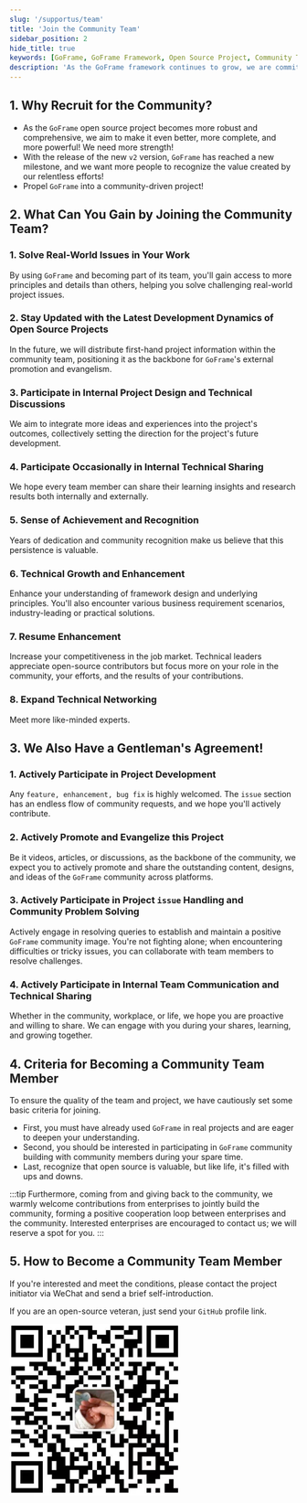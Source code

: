 ```yaml
---
slug: '/supportus/team'
title: 'Join the Community Team'
sidebar_position: 2
hide_title: true
keywords: [GoFrame, GoFrame Framework, Open Source Project, Community Team, Technical Sharing, Project Development, Open Source Contribution, Career Competitiveness, Technical Growth, Technical Exchange]
description: 'As the GoFrame framework continues to grow, we are committed to further improvement, enhancing releases to attract more attention. Joining the community team allows you to solve real-world problems, stay updated with the latest developments, participate in internal design and technical discussions, and enjoy a sense of achievement and technical enhancement through occasional sharing. Additionally, you can expand your network with like-minded tech enthusiasts, enhancing your resume competitiveness. Actively participate in project development and promotion, handle community issues together, and share your experiences. Strict criteria ensure the quality of our members, and mature enterprises are welcome to contribute.'
---
```


## 1. Why Recruit for the Community?

- As the `GoFrame` open source project becomes more robust and comprehensive, we aim to make it even better, more complete, and more powerful! We need more strength!
- With the release of the new `v2` version, `GoFrame` has reached a new milestone, and we want more people to recognize the value created by our relentless efforts!
- Propel `GoFrame` into a community-driven project!

## 2. What Can You Gain by Joining the Community Team?

### 1. Solve Real-World Issues in Your Work
By using `GoFrame` and becoming part of its team, you'll gain access to more principles and details than others, helping you solve challenging real-world project issues.

### 2. Stay Updated with the Latest Development Dynamics of Open Source Projects
In the future, we will distribute first-hand project information within the community team, positioning it as the backbone for `GoFrame`'s external promotion and evangelism.

### 3. Participate in Internal Project Design and Technical Discussions
We aim to integrate more ideas and experiences into the project's outcomes, collectively setting the direction for the project's future development.

### 4. Participate Occasionally in Internal Technical Sharing
We hope every team member can share their learning insights and research results both internally and externally.

### 5. Sense of Achievement and Recognition
Years of dedication and community recognition make us believe that this persistence is valuable.

### 6. Technical Growth and Enhancement
Enhance your understanding of framework design and underlying principles. You'll also encounter various business requirement scenarios, industry-leading or practical solutions.

### 7. Resume Enhancement
Increase your competitiveness in the job market. Technical leaders appreciate open-source contributors but focus more on your role in the community, your efforts, and the results of your contributions.

### 8. Expand Technical Networking
Meet more like-minded experts.

## 3. We Also Have a Gentleman's Agreement! 

### 1. Actively Participate in Project Development
Any `feature, enhancement, bug fix` is highly welcomed. The `issue` section has an endless flow of community requests, and we hope you'll actively contribute.

### 2. Actively Promote and Evangelize this Project
Be it videos, articles, or discussions, as the backbone of the community, we expect you to actively promote and share the outstanding content, designs, and ideas of the `GoFrame` community across platforms.

### 3. Actively Participate in Project `issue` Handling and Community Problem Solving
Actively engage in resolving queries to establish and maintain a positive `GoFrame` community image. You're not fighting alone; when encountering difficulties or tricky issues, you can collaborate with team members to resolve challenges.

### 4. Actively Participate in Internal Team Communication and Technical Sharing
Whether in the community, workplace, or life, we hope you are proactive and willing to share. We can engage with you during your shares, learning, and growing together.

## 4. Criteria for Becoming a Community Team Member

To ensure the quality of the team and project, we have cautiously set some basic criteria for joining.

- First, you must have already used `GoFrame` in real projects and are eager to deepen your understanding.
- Second, you should be interested in participating in `GoFrame` community building with community members during your spare time.
- Last, recognize that open source is valuable, but like life, it's filled with ups and downs.

:::tip
Furthermore, coming from and giving back to the community, we warmly welcome contributions from enterprises to jointly build the community, forming a positive cooperation loop between enterprises and the community. Interested enterprises are encouraged to contact us; we will reserve a spot for you.
:::

## 5. How to Become a Community Team Member

If you're interested and meet the conditions, please contact the project initiator via WeChat and send a brief self-introduction.

If you are an open-source veteran, just send your `GitHub` profile link.

![img.png](img.png)